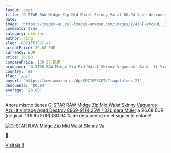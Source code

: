```yaml
---
layout: post
title: 'G-STAR RAW Midge Zip Mid Waist Skinny Va al 80.94 % de descuento'
date: 
image: 'https://images-eu.ssl-images-amazon.com/images/I/41GFkyVdzHL._SL200_.jpg'
comments: true
category: ofertas
author: ring
slug: 'B071FP3CGT-es'
actualPrice: 26.68 EUR
currency: EUR
price: 26.68
comparePrice: 139.95 EUR
prodname: 'G-STAR RAW Midge Zip Mid Waist Skinny Vaqueros  Azul  lt Vintage Aged Destroy 8969-9114   25W / 32L para Mujer'
country: 'es'
flag: '🇪🇸'
buyurl: 'https://www.amazon.es/dp/B071FP3CGT/?tag=tolees-21'
descuento: '80.94'
average: '26.68'
---
```


Ahora mismo tienes [G-STAR RAW Midge Zip Mid Waist Skinny Vaqueros  Azul  lt Vintage Aged Destroy 8969-9114   25W / 32L para Mujer](https://www.amazon.es/dp/B071FP3CGT/?tag=tolees-21) a 26.68 EUR (original: 139.95 EUR) (80.94 %  de descuento) en el siguiente enlace!

[![G-STAR RAW Midge Zip Mid Waist Skinny Va](https://images-eu.ssl-images-amazon.com/images/I/41GFkyVdzHL._SL200_.jpg)](https://www.amazon.es/dp/B071FP3CGT/?tag=tolees-21)

🔎:


[Visítala!!!](https://www.amazon.es/dp/B071FP3CGT/?tag=tolees-21)
